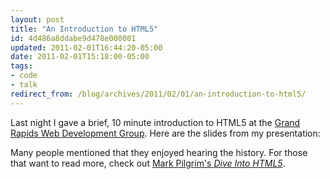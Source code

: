 ```yaml
---
layout: post
title: "An Introduction to HTML5"
id: 4d486a8ddabe9d478e000001
updated: 2011-02-01T16:44:20-05:00
date: 2011-02-01T15:18:00-05:00
tags:
- code
- talk
redirect_from: /blog/archives/2011/02/01/an-introduction-to-html5/
---
```


Last night I gave a brief, 10 minute introduction to HTML5 at the [Grand Rapids Web Development Group](http://www.meetup.com/grwebdev/events/15961856/). Here are the slides from my presentation:

<script src="http://speakerdeck.com/embed/4d473cd65753087d54000003.js?size=preview">
</script>
Many people mentioned that they enjoyed hearing the history. For those that want to read more, check out [Mark Pilgrim's *Dive Into HTML5*](http://diveintohtml5.info/past.html).
